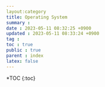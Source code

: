 ```yaml
---
layout:category
title: Operating System
summary :
date : 2023-05-11 08:32:25 +0900
updated : 2023-05-11 08:33:24 +0900
tag :
toc : true
public : true
parent : index
latex: false
---
```


*TOC
{:toc}
